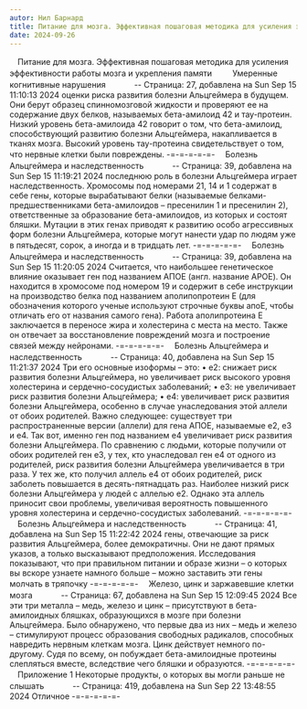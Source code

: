 ```yaml
---
autor: Нил Барнард
title: Питание для мозга. Эффективная пошаговая методика для усиления эффективности работы мозга и укрепления памяти
date: 2024-09-26
---
```

　Питание для мозга. Эффективная пошаговая методика для усиления эффективности работы мозга и укрепления памяти
　
　Умеренные когнитивные нарушения
　
　　-- Страница: 27, добавлена на Sun Sep 15 11:10:13 2024
оценки риска развития болезни Альцгеймера в будущем. Они берут образец спинномозговой жидкости и проверяют ее на содержание двух белков, называемых бета-амилоид 42 и тау-протеин. Низкий уровень бета-амилоида 42 говорит о том, что бета-амилоид, способствующий развитию болезни Альцгеймера, накапливается в тканях мозга. Высокий уровень тау-протеина свидетельствует о том, что нервные клетки были повреждены.
-=-=-=-=-=-
　Болезнь Альцгеймера и наследственность
　
　　-- Страница: 39, добавлена на Sun Sep 15 11:19:21 2024
последнюю роль в болезни Альцгеймера играет наследственность. Хромосомы под номерами 21, 14 и 1 содержат в себе гены, которые вырабатывают белки (называемые белками-предшественниками бета-амилоидов – пресенилин 1 и пресенилин 2), ответственные за образование бета-амилоидов, из которых и состоят бляшки. Мутации в этих генах приводят к развитию особо агрессивных форм болезни Альцгеймера, которые могут нанести удар по людям уже в пятьдесят, сорок, а иногда и в тридцать лет.
-=-=-=-=-=-
　Болезнь Альцгеймера и наследственность
　
　　-- Страница: 39, добавлена на Sun Sep 15 11:20:05 2024
Считается, что наибольшее генетическое влияние оказывает ген под названием АПОЕ (англ. название APOE). Он находится в хромосоме под номером 19 и содержит в себе инструкции на производство белка под названием аполипопротеин E (для обозначения которого ученые используют строчные буквы апоЕ, чтобы отличать его от названия самого гена). Работа аполипротеина Е заключается в переносе жира и холестерина с места на место. Также он отвечает за восстановление повреждений мозга и построение связей между нейронами.
-=-=-=-=-=-
　Болезнь Альцгеймера и наследственность
　
　　-- Страница: 40, добавлена на Sun Sep 15 11:21:37 2024
Три его основные изоформы – это:
• е2: снижает риск развития болезни Альцгеймера, но увеличивает риск высокого уровня холестерина и сердечно-сосудистых заболеваний;
• е3: не увеличивает риск развития болезни Альцгеймера;
• е4: увеличивает риск развития болезни Альцгеймера, особенно в случае унаследования этой аллели от обоих родителей.
Важно следующее: существует три распространенные версии (аллели) для гена АПОЕ, называемые е2, е3 и е4. Так вот, именно ген под названием е4 увеличивает риск развития болезни Альцгеймера. По сравнению с людьми, которые получили от обоих родителей ген е3, у тех, кто унаследовал ген е4 от одного из родителей, риск развития болезни Альцгеймера увеличивается в три раза. У тех же, кто получил аллель е4 от обоих родителей, риск заболеть повышается в десять-пятнадцать раз.
Наиболее низкий риск болезни Альцгеймера у людей с аллелью е2. Однако эта аллель приносит свои проблемы, увеличивая вероятность повышенного уровня холестерина и сердечно-сосудистых заболеваний.
-=-=-=-=-=-
　Болезнь Альцгеймера и наследственность
　
　　-- Страница: 41, добавлена на Sun Sep 15 11:22:42 2024
гены, отвечающие за риск развития Альцгеймера, более демократичны. Они не дают прямых указов, а только высказывают предположения. Исследования показывают, что при правильном питании и образе жизни – о которых вы вскоре узнаете намного больше – можно заставить эти гены молчать в тряпочку
-=-=-=-=-=-
　Железо, цинк и заржавевшие клетки мозга
　
　　-- Страница: 67, добавлена на Sun Sep 15 12:09:45 2024
Все эти три металла – медь, железо и цинк – присутствуют в бета-амилоидных бляшках, образующихся в мозге при болезни Альцгеймера. Было обнаружено, что первые два из них – медь и железо – стимулируют процесс образования свободных радикалов, способных навредить нервным клеткам мозга. Цинк действует немного по-другому. Судя по всему, он побуждает бета-амилоидные протеины слепляться вместе, вследствие чего бляшки и образуются.
-=-=-=-=-=-
　Приложение 1 Некоторые продукты, о которых вы могли раньше не слышать
　
　　-- Страница: 419, добавлена на Sun Sep 22 13:48:55 2024
Отличное
-=-=-=-=-=-

